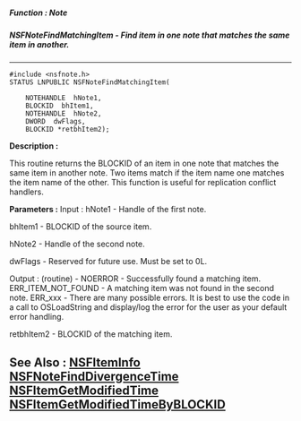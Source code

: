 ##### Function : Note
##### NSFNoteFindMatchingItem - Find item in one note that matches the same item in another.
---
```
#include <nsfnote.h>
STATUS LNPUBLIC NSFNoteFindMatchingItem(

	NOTEHANDLE  hNote1,
	BLOCKID  bhItem1,
	NOTEHANDLE  hNote2,
	DWORD  dwFlags,
	BLOCKID *retbhItem2);
```
**Description :**

This routine returns the BLOCKID of an item in one note that matches the same 
item in another note.  Two items match if the item name one matches the item 
name of the other.  This function is useful for replication conflict handlers.

**Parameters :**
Input :
hNote1  -  Handle of the first note.

bhItem1  -  BLOCKID of the source item.

hNote2  -  Handle of the second note.

dwFlags  -  Reserved for future use.  Must be set to 0L.

Output :
(routine)  -  NOERROR - Successfully found a matching item.
ERR_ITEM_NOT_FOUND - A matching item was not found in the second note.
ERR_xxx - There are many possible errors. It is best to use the code in a call to OSLoadString and display/log the error for the user as your default error handling.


retbhItem2  -  BLOCKID of the matching item.


**See Also :**
[NSFItemInfo](/domino-c-api-docs/reference/Func/NSFItemInfo)
[NSFNoteFindDivergenceTime](/domino-c-api-docs/reference/Func/NSFNoteFindDivergenceTime)
[NSFItemGetModifiedTime](/domino-c-api-docs/reference/Func/NSFItemGetModifiedTime)
[NSFItemGetModifiedTimeByBLOCKID](/domino-c-api-docs/reference/Func/NSFItemGetModifiedTimeByBLOCKID)
---

